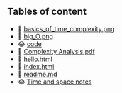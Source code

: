 ## Tables of content
- 🤣 [basics_of_time_complexity.png](./basics_of_time_complexity.png)
- 🤣 [big_O.png](./big_O.png)
- 😂 [code](./code)
- 🤣 [Complexity Analysis.pdf](./Complexity%20Analysis.pdf)
- 🤣 [hello.html](./hello.html)
- 🤣 [index.html](./index.html)
- 🤣 [readme.md](./readme.md)
- 😂 [Time and space notes](./Time%20and%20space%20notes)
